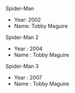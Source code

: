 Spider-Man
- Year: 2002
- Name: Tobby Maguire

Spider-Man 2
- Year : 2004
- Name : Tobby Maguire

Spider-Man 3
- Year : 2007
- Name : Tobby Maguire
